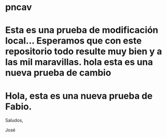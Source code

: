 pncav
=====
Esta es una prueba de modificación local... Esperamos que con este repositorio
todo resulte muy bien y a las mil maravillas.
hola esta es una nueva prueba de cambio
==========
Hola, esta es una nueva prueba de Fabio.
==========
Saludos,

José